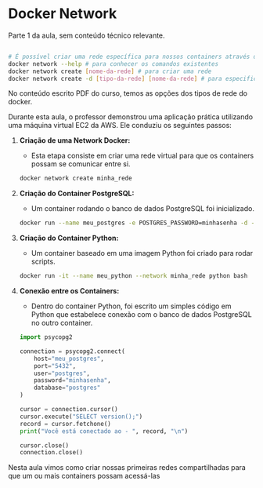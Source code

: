 # Docker Network

Parte 1 da aula, sem conteúdo técnico relevante. 

```bash

# É possível criar uma rede específica para nossos containers através dos comandos: 
docker network --help # para conhecer os comandos existentes
docker network create [nome-da-rede] # para criar uma rede
docker network create -d [tipo-da-rede] [nome-da-rede] # para especificar o tipo da rede

```

No conteúdo escrito PDF do curso, temos as opções dos tipos de rede do docker.

Durante esta aula, o professor demonstrou uma aplicação prática utilizando uma máquina virtual EC2 da AWS. Ele conduziu os seguintes passos:

1. **Criação de uma Network Docker:** 
    - Esta etapa consiste em criar uma rede virtual para que os containers possam se comunicar entre si. 
    ```bash
    docker network create minha_rede
    ```

2. **Criação do Container PostgreSQL:** 
    - Um container rodando o banco de dados PostgreSQL foi inicializado.
    ```bash
    docker run --name meu_postgres -e POSTGRES_PASSWORD=minhasenha -d --network minha_rede postgres
    ```

3. **Criação do Container Python:** 
    - Um container baseado em uma imagem Python foi criado para rodar scripts.
    ```bash
    docker run -it --name meu_python --network minha_rede python bash
    ```

4. **Conexão entre os Containers:** 
    - Dentro do container Python, foi escrito um simples código em Python que estabelece conexão com o banco de dados PostgreSQL no outro container.
    ```python
    import psycopg2

    connection = psycopg2.connect(
        host="meu_postgres",
        port="5432",
        user="postgres",
        password="minhasenha",
        database="postgres"
    )

    cursor = connection.cursor()
    cursor.execute("SELECT version();")
    record = cursor.fetchone()
    print("Você está conectado ao - ", record, "\n")

    cursor.close()
    connection.close()
    ```


Nesta aula vimos como criar nossas primeiras redes compartilhadas para que um ou mais containers possam acessá-las